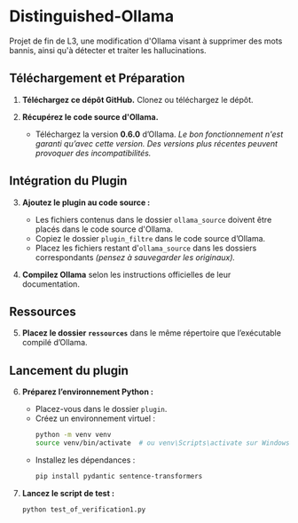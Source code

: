 # Distinguished-Ollama
Projet de fin de L3, une modification d'Ollama visant à supprimer des mots bannis, ainsi qu'à détecter et traiter les hallucinations.

## Téléchargement et Préparation

1. **Téléchargez ce dépôt GitHub.** 
   Clonez ou téléchargez le dépôt.

2. **Récupérez le code source d'Ollama.** 
   - Téléchargez la version **0.6.0** d’Ollama. 
    *Le bon fonctionnement n'est garanti qu’avec cette version. Des versions plus récentes peuvent provoquer des incompatibilités.*

## Intégration du Plugin

3. **Ajoutez le plugin au code source :** 
   - Les fichiers contenus dans le dossier `ollama_source` doivent être placés dans le code source d'Ollama.
   - Copiez le dossier `plugin_filtre` dans le code source d’Ollama. 
   - Placez les fichiers restant d'`ollama_source` dans les dossiers correspondants *(pensez à sauvegarder les originaux).*

4. **Compilez Ollama** selon les instructions officielles de leur documentation.

## Ressources

5. **Placez le dossier `ressources`** dans le même répertoire que l’exécutable compilé d’Ollama.

## Lancement du plugin

6. **Préparez l’environnement Python :** 
   - Placez-vous dans le dossier `plugin`.
   - Créez un environnement virtuel :
     ```bash
     python -m venv venv
     source venv/bin/activate  # ou venv\Scripts\activate sur Windows
     ```
   - Installez les dépendances :
     ```bash
     pip install pydantic sentence-transformers
     ```

7. **Lancez le script de test :**
   ```bash
   python test_of_verification1.py

